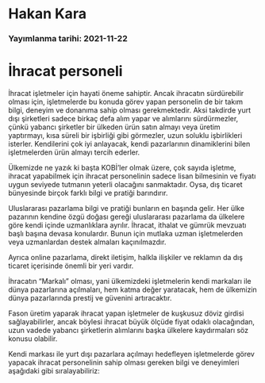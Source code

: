 # Hakan Kara

### Yayımlanma tarihi: 2021-11-22

# İhracat personeli

İhracat işletmeler için hayati öneme sahiptir. Ancak ihracatın sürdürebilir olması için, işletmelerde bu konuda görev yapan personelin de bir takım bilgi, deneyim ve donanıma sahip olması gerekmektedir. Aksi takdirde yurt dışı şirketleri sadece birkaç defa alım yapar ve alımlarını sürdürmezler, çünkü yabancı şirketler bir ülkeden ürün satın almayı veya üretim yaptırmayı, kısa süreli bir işbirliği gibi görmezler, uzun soluklu işbirlikleri isterler. Kendilerini çok iyi anlayacak, kendi pazarlarının dinamiklerini bilen işletmelerden ürün almayı tercih ederler.

Ülkemizde ne yazık ki başta KOBİ’ler olmak üzere, çok sayıda işletme, ihracat yapabilmek için ihracat personelinin sadece lisan bilmesinin ve fiyatı uygun seviyede tutmanın yeterli olacağını sanmaktadır. Oysa, dış ticaret bünyesinde birçok farklı bilgi ve pratiği barındırır.

Uluslararası pazarlama bilgi ve pratiği bunların en başında gelir. Her ülke pazarının kendine özgü doğası gereği uluslararası pazarlama da ülkelere göre kendi içinde uzmanlıklara ayrılır. İhracat, ithalat ve gümrük mevzuatı başlı başına devasa konulardır. Bunun için mutlaka uzman işletmelerden veya uzmanlardan destek almaları kaçınılmazdır.

Ayrıca online pazarlama, direkt iletişim, halkla ilişkiler ve reklamın da dış ticaret içerisinde önemli bir yeri vardır.

İhracatın “Markalı” olması, yani ülkemizdeki işletmelerin kendi markaları ile dünya pazarlarına açılmaları, hem katma değer yaratacak, hem de ülkemizin dünya pazarlarında prestij ve güvenini artıracaktır.

Fason üretim yaparak ihracat yapan işletmeler de kuşkusuz döviz girdisi sağlayabilirler, ancak böylesi ihracat büyük ölçüde fiyat odaklı olacağından, uzun vadede yabancı şirketlerin alımlarını başka ülkelere kaydırmaları söz konusu olabilir.

Kendi markası ile yurt dışı pazarlara açılmayı hedefleyen işletmelerde görev yapacak ihracat personelinin sahip olması gereken bilgi ve deneyimleri aşağıdaki gibi sıralayabiliriz:


